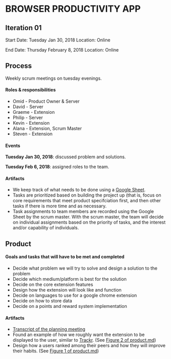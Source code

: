 # BROWSER PRODUCTIVITY APP

## Iteration 01

Start Date: Tuesday Jan 30, 2018
Location: Online
<!--- Established a product and discussed goals of the product. (NOT needed here) --->

End Date: Thursday February 8, 2018
Location: Online
<!--- Assigned roles to the team. --->

## Process

Weekly scrum meetings on tuesday evenings. 

#### Roles & responsibilities 

* Omid - Product Owner & Server
* David - Server
* Graeme - Extension
* Philip - Server
* Kevin - Extension
* Alana - Extension, Scrum Master
* Steven - Extension

#### Events

**Tuesday Jan 30, 2018**: discussed problem and solutions.

**Tuesday Feb 6, 2018**: assigned roles to the team.

#### Artifacts

* We keep track of what needs to be done using a [Google Sheet](https://docs.google.com/spreadsheets/d/1ajw3LIwteQi22y41BEbxs2iEJRXVpJFRMebe3P11nT4/edit#gid=0).
* Tasks are prioritized based on building the project up (that is, focus on core requirements that meet product specifciation first, and then other tasks if there is more time and as necessary.
* Task assignments to team members are recorded using the Google Sheet by the scrum master. With the scrum master, the team will decide on individual assignments based on the priority of tasks, and the interest and/or capability of individuals.


## Product

#### Goals and tasks that will have to be met and completed

* Decide what problem we will try to solve and design a solution to the problem
* Decide which medium/platform is best for the solution
* Decide on the core extension features
* Design how the extension will look like and function
* Decide on languages to use for a google chrome extension
* Decide on how to store data
* Decide on a points and reward system implementation

#### Artifacts

* [Transcript of the planning meeting](https://github.com/csc301-winter-2018/project-team-02/blob/master/deliverables/Planning%20meeting%20transcript)
* Found an example of how we roughly want the extension to be displayed to the user, similar to [Trackr](https://github.com/srikarg/Trackr). (See [Figure 2 of product.md](https://github.com/csc301-winter-2018/project-team-02/blob/master/deliverables/product.md))
* Design how a users ranked among their peers and how they will improve their habits. (See [Figure 1 of product.md](https://github.com/csc301-winter-2018/project-team-02/blob/master/deliverables/product.md))

